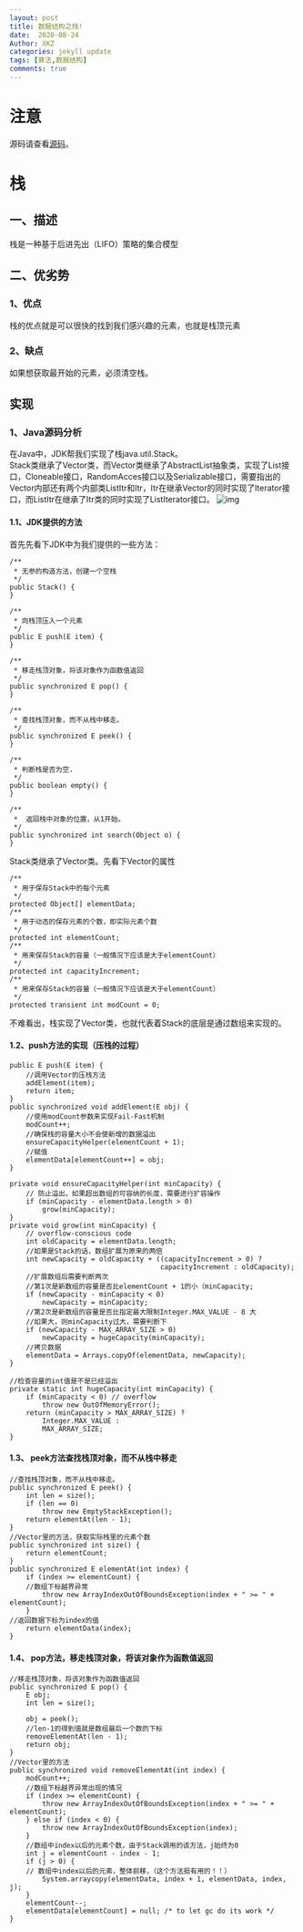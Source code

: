 ```yaml
---
layout: post
title: 数据结构之栈!
date:  2020-08-24
Author: XKZ
categories: jekyll update
tags: [算法,数据结构]
comments: true
---
```

# 注意
源码请查看[源码](https://github.com/xukaizhong188/leetcode "源码")。
# 栈
## 一、描述
栈是一种基于后进先出（LIFO）策略的集合模型
## 二、优劣势
### 1、优点
栈的优点就是可以很快的找到我们感兴趣的元素，也就是栈顶元素
### 2、缺点
如果想获取最开始的元素，必须清空栈。
## 实现
### 1、Java源码分析

在Java中，JDK帮我们实现了栈java.util.Stack。     
Stack类继承了Vector类，而Vector类继承了AbstractList抽象类，实现了List接口，Cloneable接口，RandomAcces接口以及Serializable接口，需要指出的Vector内部还有两个内部类ListItr和Itr，Itr在继承Vector的同时实现了Iterator接口，而ListItr在继承了Itr类的同时实现了ListIterator接口。
![img](https://xukaizhong188.github.io/HelloProgrammer/images/2020-08-24/pic1.png)
#### 1.1、JDK提供的方法
首先先看下JDK中为我们提供的一些方法：

    /**
     * 无参的构造方法，创建一个空栈
     */
    public Stack() {
    }

    /**
     * 向栈顶压入一个元素
     */
    public E push(E item) {
    }

    /**
     * 移走栈顶对象，将该对象作为函数值返回
     */
    public synchronized E pop() {
    }

    /**
     * 查找栈顶对象，而不从栈中移走。
     */
    public synchronized E peek() {
    }

    /**
     * 判断栈是否为空.
     */
    public boolean empty() {
    }

    /**
     *  返回栈中对象的位置，从1开始。
     */
    public synchronized int search(Object o) {
    }

Stack类继承了Vector类。先看下Vector的属性

    /**
     * 用于保存Stack中的每个元素
     */
    protected Object[] elementData;
    /**
     * 用于动态的保存元素的个数，即实际元素个数
     */
    protected int elementCount;
    /**
     * 用来保存Stack的容量（一般情况下应该是大于elementCount）
     */
    protected int capacityIncrement;
    /**
     * 用来保存Stack的容量（一般情况下应该是大于elementCount）
     */
    protected transient int modCount = 0;

不难看出，栈实现了Vector类，也就代表着Stack的底层是通过数组来实现的。   
#### 1.2、push方法的实现（压栈的过程）

    public E push(E item) {
        //调用Vector的压栈方法
        addElement(item);
        return item;
    }
    public synchronized void addElement(E obj) {
        //使用modCount参数来实现Fail-Fast机制
        modCount++;
        //确保栈的容量大小不会使新增的数据溢出
        ensureCapacityHelper(elementCount + 1);
        //赋值
        elementData[elementCount++] = obj;
    }
    
    private void ensureCapacityHelper(int minCapacity) {
        // 防止溢出。如果超出数组的可容纳的长度，需要进行扩容操作
        if (minCapacity - elementData.length > 0)
            grow(minCapacity);
    }
    private void grow(int minCapacity) {
        // overflow-conscious code
        int oldCapacity = elementData.length;
        //如果是Stack的话，数组扩展为原来的两倍
        int newCapacity = oldCapacity + ((capacityIncrement > 0) ?
                                         capacityIncrement : oldCapacity);
        //扩展数组后需要判断两次
        //第1次是新数组的容量是否比elementCount + 1的小（minCapacity;
        if (newCapacity - minCapacity < 0)
            newCapacity = minCapacity;
        //第2次是新数组的容量是否比指定最大限制Integer.MAX_VALUE - 8 大
        //如果大，则minCapacity过大，需要判断下
        if (newCapacity - MAX_ARRAY_SIZE > 0)
            newCapacity = hugeCapacity(minCapacity);
        //拷贝数据
        elementData = Arrays.copyOf(elementData, newCapacity);
    }

    //检查容量的int值是不是已经溢出 
    private static int hugeCapacity(int minCapacity) {
        if (minCapacity < 0) // overflow
            throw new OutOfMemoryError();
        return (minCapacity > MAX_ARRAY_SIZE) ?
            Integer.MAX_VALUE :
            MAX_ARRAY_SIZE;
    }
    
#### 1.3、 peek方法查找栈顶对象，而不从栈中移走

    //查找栈顶对象，而不从栈中移走。
    public synchronized E peek() {
        int len = size();
        if (len == 0)
            throw new EmptyStackException();
        return elementAt(len - 1);
    }
    //Vector里的方法，获取实际栈里的元素个数
    public synchronized int size() {
        return elementCount;
    }
    public synchronized E elementAt(int index) {
        if (index >= elementCount) {
        //数组下标越界异常
            throw new ArrayIndexOutOfBoundsException(index + " >= " + elementCount);
        }
    //返回数据下标为index的值
        return elementData(index);
    }
    
#### 1.4、 pop方法，移走栈顶对象，将该对象作为函数值返回

    //移走栈顶对象，将该对象作为函数值返回
    public synchronized E pop() {
        E obj;
        int len = size();
 
        obj = peek();
        //len-1的得到值就是数组最后一个数的下标
        removeElementAt(len - 1);
        return obj;
    }
    //Vector里的方法
    public synchronized void removeElementAt(int index) {
        modCount++;
        //数组下标越界异常出现的情况
        if (index >= elementCount) {
            throw new ArrayIndexOutOfBoundsException(index + " >= " + elementCount);
        } else if (index < 0) {
            throw new ArrayIndexOutOfBoundsException(index);
        }
        //数组中index以后的元素个数，由于Stack调用的该方法，j始终为0
        int j = elementCount - index - 1;
        if (j > 0) {
        // 数组中index以后的元素，整体前移，（这个方法挺有用的！！）  
            System.arraycopy(elementData, index + 1, elementData, index, j);
        }
        elementCount--;
        elementData[elementCount] = null; /* to let gc do its work */
    }